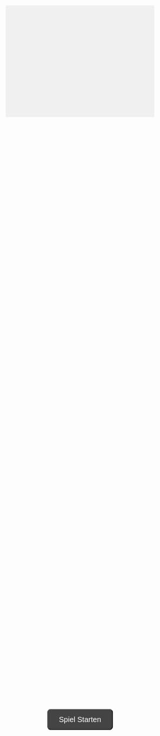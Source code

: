 <!DOCTYPE html>
<html lang="de">
<head>
    <meta charset="UTF-8">
    <meta name="viewport" content="width=device-width, initial-scale=1.0">
    <title>Rennspiel</title>
    <style>
        * {
            margin: 0;
            padding: 0;
            box-sizing: border-box;
        }
        body, html {
            height: 100%;
            font-family: Arial, sans-serif;
        }
        #gameCanvas {
            background-color: #f0f0f0;
            display: block;
            margin: 0 auto;
            position: relative;
        }
        #startButton {
            position: absolute;
            top: 50%;
            left: 50%;
            transform: translate(-50%, -50%);
            padding: 15px 30px;
            font-size: 20px;
            background-color: #444;
            color: white;
            border-radius: 10px;
            cursor: pointer;
        }
        #scoreBoard {
            position: absolute;
            top: 10px;
            left: 50%;
            transform: translateX(-50%);
            font-size: 24px;
            color: white;
            text-shadow: 2px 2px 5px rgba(0, 0, 0, 0.5);
        }
        .btn-control {
            position: absolute;
            background-color: rgba(0, 0, 0, 0.5);
            color: white;
            font-size: 30px;
            padding: 10px;
            border-radius: 50%;
            cursor: pointer;
        }
        .left-btn {
            left: 10px;
            top: 50%;
            transform: translateY(-50%);
        }
        .right-btn {
            right: 10px;
            top: 50%;
            transform: translateY(-50%);
        }
        .up-btn {
            top: 10px;
            left: 50%;
            transform: translateX(-50%);
        }
        .down-btn {
            bottom: 10px;
            left: 50%;
            transform: translateX(-50%);
        }
    </style>
</head>
<body>

<canvas id="gameCanvas" width="800" height="600"></canvas>
<button id="startButton">Spiel Starten</button>

<script>
    const canvas = document.getElementById("gameCanvas");
    const ctx = canvas.getContext("2d");

    let isGameRunning = false;
    let score = 0;
    let highscore = 0;
    let carX = canvas.width / 2 - 25;
    let carY = canvas.height - 100;
    let carSpeed = 5;
    let obstacles = [];
    let gameOver = false;

    // Auto Design
    const car = {
        width: 50,
        height: 70,
        color: "blue",
    };

    // Hindernisse
    class Obstacle {
        constructor(x, y, width, height, color) {
            this.x = x;
            this.y = y;
            this.width = width;
            this.height = height;
            this.color = color;
        }

        draw() {
            ctx.fillStyle = this.color;
            ctx.fillRect(this.x, this.y, this.width, this.height);
        }

        move() {
            this.y += 3;
        }
    }

    // Hindernisse erstellen
    function generateObstacle() {
        const obstacleWidth = Math.random() * 100 + 30;
        const obstacleHeight = 30;
        const x = Math.random() * (canvas.width - obstacleWidth);
        const y = -obstacleHeight;
        const color = "red";  // Rechteckige Hindernisse sollen rot sein
        const obstacle = new Obstacle(x, y, obstacleWidth, obstacleHeight, color);
        obstacles.push(obstacle);
    }

    // Score Anzeigen
    function updateScoreBoard() {
        ctx.fillStyle = "white";
        ctx.font = "24px Arial";
        ctx.fillText(`Score: ${score}`, canvas.width / 2 - 60, 30);
        ctx.fillText(`Highscore: ${highscore}`, canvas.width - 200, 30);
    }

    // Auto Zeichnen
    function drawCar() {
        ctx.fillStyle = car.color;
        ctx.fillRect(carX, carY, car.width, car.height);
    }

    // Kollisionsabfrage
    function checkCollision() {
        for (let i = 0; i < obstacles.length; i++) {
            if (
                carX < obstacles[i].x + obstacles[i].width &&
                carX + car.width > obstacles[i].x &&
                carY < obstacles[i].y + obstacles[i].height &&
                carY + car.height > obstacles[i].y
            ) {
                gameOver = true;
                if (score > highscore) highscore = score;
            }
        }
    }

    // Spiel Starten
    function startGame() {
        isGameRunning = true;
        score = 0;
        gameOver = false;
        carX = canvas.width / 2 - 25;
        carY = canvas.height - 100;
        obstacles = [];
        document.getElementById("startButton").style.display = "none";
        requestAnimationFrame(gameLoop);
    }

    // Haupt-Schleife
    function gameLoop() {
        if (!gameOver) {
            ctx.clearRect(0, 0, canvas.width, canvas.height);
            drawCar();
            updateScoreBoard();

            if (Math.random() < 0.02) {
                generateObstacle();
            }

            obstacles.forEach(obstacle => {
                obstacle.move();
                obstacle.draw();
            });

            checkCollision();

            if (!gameOver) {
                score++;
                requestAnimationFrame(gameLoop);
            } else {
                ctx.fillStyle = "rgba(0, 0, 0, 0.7)";
                ctx.fillRect(0, canvas.height / 2 - 50, canvas.width, 100);
                ctx.fillStyle = "white";
                ctx.font = "48px Arial";
                ctx.fillText("Game Over", canvas.width / 2 - 150, canvas.height / 2);
            }
        }
    }

    // Steuerung per Tastatur
    document.addEventListener("keydown", (event) => {
        if (event.key === "ArrowLeft" && carX > 0) {
            carX -= carSpeed;
        }
        if (event.key === "ArrowRight" && carX + car.width < canvas.width) {
            carX += carSpeed;
        }
        if (event.key === "ArrowUp" && carY > 0) {
            carY -= carSpeed;
        }
        if (event.key === "ArrowDown" && carY + car.height < canvas.height) {
            carY += carSpeed;
        }
    });

    // Steuerung per Buttons
    document.getElementById("startButton").addEventListener("click", startGame);

    // Weitere Hindernisarten hinzufügen
    class CircleObstacle {
        constructor(x, y, radius, color) {
            this.x = x;
            this.y = y;
            this.radius = radius;
            this.color = color;
        }

        draw() {
            ctx.fillStyle = this.color;
            ctx.beginPath();
            ctx.arc(this.x, this.y, this.radius, 0, Math.PI * 2);
            ctx.fill();
        }

        move() {
            this.y += 3;
        }
    }

    // Kreishindernisse erstellen
    function generateCircleObstacle() {
        const radius = Math.random() * 25 + 25;
        const x = Math.random() * (canvas.width - radius * 2) + radius;
        const y = -radius * 2;
        const color = "green";  // Kreis hindernisse werden grün sein
        const circleObstacle = new CircleObstacle(x, y, radius, color);
        obstacles.push(circleObstacle);
    }

    // Bewegungen auf Touch-Screen
    function handleTouchMove(event) {
        if (event.touches.length === 1) {
            const touch = event.touches[0];
            const touchX = touch.clientX;
            if (touchX > canvas.width / 2) {
                if (carX + car.width < canvas.width) carX += carSpeed;
            } else {
                if (carX > 0) carX -= carSpeed;
            }
        }
    }

    canvas.addEventListener("touchmove", handleTouchMove, false);

    // Power-Up: grünes Herz
    class HeartPowerUp {
        constructor(x, y) {
            this.x = x;
            this.y = y;
            this.size = 25;
            this.color = "green";
        }

        draw() {
            ctx.fillStyle = this.color;
            ctx.beginPath();
            ctx.moveTo(this.x, this.y);
            ctx.bezierCurveTo(this.x - this.size / 2, this.y - this.size / 2, this.x - this.size, this.y + this.size / 2, this.x, this.y + this.size);
            ctx.bezierCurveTo(this.x + this.size, this.y + this.size / 2, this.x + this.size / 2, this.y - this.size / 2, this.x, this.y);
            ctx.fill();
        }

        move() {
            this.y += 3;
        }
    }

    // Power-Up generieren
    function generateHeartPowerUp() {
        const x = Math.random() * (canvas.width - 50);
        const y = -30;
        const heart = new HeartPowerUp(x, y);
        powerUps.push(heart);
    }

    // Leben und Power-Up-Kollisionsprüfung
    let powerUps = [];
    let lives = 3;

    function checkPowerUpCollision() {
        for (let i = 0; i < powerUps.length; i++) {
            if (
                carX < powerUps[i].x + powerUps[i].size &&
                carX + car.width > powerUps[i].x &&
                carY < powerUps[i].y + powerUps[i].size &&
                carY + car.height > powerUps[i].y
            ) {
                lives++;
                powerUps.splice(i, 1);
            }
        }
    }

    // Spielsteuerung und Hindernisse regelmäßig erzeugen
    function generateEntities() {
        if (Math.random() < 0.03) {
            generateObstacle();
        }

        if (Math.random() < 0.015) {
            generateCircleObstacle();
        }

        if (Math.random() < 0.02) {
            generateHeartPowerUp();
        }
    }

    // Überprüfung der Lebensanzahl
    function updateLives() {
        if (lives <= 0) {
            gameOver = true;
        }
    }

    // Haupt-Game-Loop anpassen
    function gameLoop() {
        if (!gameOver) {
            ctx.clearRect(0, 0, canvas.width, canvas.height);
            drawCar();
            updateScoreBoard();
            updateLives();

            generateEntities();

            // Bewegungen von Hindernissen und Power-Ups
            obstacles.forEach(obstacle => {
                obstacle.move();
                obstacle.draw();
            });

            powerUps.forEach(powerUp => {
                powerUp.move();
                powerUp.draw();
            });

            checkCollision();
            checkPowerUpCollision();

            score++;
            requestAnimationFrame(gameLoop);
        } else {
            ctx.fillStyle = "rgba(0, 0, 0, 0.7)";
            ctx.fillRect(0, canvas.height / 2 - 50, canvas.width, 100);
            ctx.fillStyle = "white";
            ctx.font = "48px Arial";
            ctx.fillText("Game Over", canvas.width / 2 - 150, canvas.height / 2);
        }
    }

    // Touchscreen Steuerung
    function touchControls() {
        const leftBtn = document.createElement("button");
        leftBtn.classList.add("btn-control", "left-btn");
        leftBtn.textContent = "<";
        leftBtn.addEventListener("click", () => {
            if (carX > 0) carX -= carSpeed;
        });
        document.body.appendChild(leftBtn);

        const rightBtn = document.createElement("button");
        rightBtn.classList.add("btn-control", "right-btn");
        rightBtn.textContent = ">";
        rightBtn.addEventListener("click", () => {
            if (carX + car.width < canvas.width) carX += carSpeed;
        });
        document.body.appendChild(rightBtn);

        const upBtn = document.createElement("button");
        upBtn.classList.add("btn-control", "up-btn");
        upBtn.textContent = "^";
        upBtn.addEventListener("click", () => {
            if (carY > 0) carY -= carSpeed;
        });
        document.body.appendChild(upBtn);

        const downBtn = document.createElement("button");
        downBtn.classList.add("btn-control", "down-btn");
        downBtn.textContent = "v";
        downBtn.addEventListener("click", () => {
            if (carY + car.height < canvas.height) carY += carSpeed;
        });
        document.body.appendChild(downBtn);
    }

    // Spiel Starten (neue Version)
    document.getElementById("startButton").addEventListener("click", startGame);

    // Funktionen aufrufen
    touchControls();

    // Hinzufügen eines besseren Designs für das Auto
    class Car {
        constructor(x, y) {
            this.x = x;
            this.y = y;
            this.width = 50;
            this.height = 90;
            this.color = "#FF6347";  // Auto ist jetzt Tomatenrot
        }

        draw() {
            ctx.fillStyle = this.color;
            ctx.fillRect(this.x, this.y, this.width, this.height);
            // Reifen darstellen
            ctx.fillStyle = "black";
            const tireRadius = 12;
            // Reifen 1
            ctx.beginPath();
            ctx.arc(this.x + 15, this.y + this.height, tireRadius, 0, Math.PI * 2);
            ctx.fill();
            // Reifen 2
            ctx.beginPath();
            ctx.arc(this.x + this.width - 15, this.y + this.height, tireRadius, 0, Math.PI * 2);
            ctx.fill();
            // Felge des Reifens
            ctx.fillStyle = "darkgray";
            const rimRadius = tireRadius - 3;
            ctx.beginPath();
            ctx.arc(this.x + 15, this.y + this.height, rimRadius, 0, Math.PI * 2);
            ctx.fill();
            ctx.beginPath();
            ctx.arc(this.x + this.width - 15, this.y + this.height, rimRadius, 0, Math.PI * 2);
            ctx.fill();
        }
    }

    // Auto erstellen
    let car = new Car(canvas.width / 2 - 25, canvas.height - 120);
    
    // Funktion zum Bewegen des Autos
    function moveCar() {
        document.addEventListener("keydown", function (e) {
            if (e.key === "ArrowLeft" && car.x > 0) {
                car.x -= 10;
            }
            if (e.key === "ArrowRight" && car.x + car.width < canvas.width) {
                car.x += 10;
            }
            if (e.key === "ArrowUp" && car.y > 0) {
                car.y -= 10;
            }
            if (e.key === "ArrowDown" && car.y + car.height < canvas.height) {
                car.y += 10;
            }
        });
    }

    moveCar();

    // Spielpausierung und Fortsetzung
    let gamePaused = false;

    // Pause/Resume Button
    function togglePause() {
        gamePaused = !gamePaused;
        if (gamePaused) {
            ctx.fillStyle = "rgba(0, 0, 0, 0.5)";
            ctx.fillRect(0, 0, canvas.width, canvas.height);
            ctx.fillStyle = "white";
            ctx.font = "50px Arial";
            ctx.fillText("PAUSED", canvas.width / 2 - 130, canvas.height / 2);
        } else {
            gameLoop();
        }
    }

    document.getElementById("pauseButton").addEventListener("click", togglePause);

    // Fortschrittliche Level
    let level = 1;
    function increaseLevel() {
        if (score > level * 100) {
            level++;
            obstacleSpeed += 0.5;
            powerUpSpeed += 0.5;
        }
    }

    // Levelanzeige
    function displayLevel() {
        ctx.fillStyle = "white";
        ctx.font = "30px Arial";
        ctx.fillText("Level: " + level, 20, 50);
    }

    // Hindernisgeschwindigkeit und Power-Up-Geschwindigkeit erhöhen
    let obstacleSpeed = 3;
    let powerUpSpeed = 3;

    // Verbesserung der Collision Detection
    function checkCollision() {
        obstacles.forEach(obstacle => {
            if (
                car.x < obstacle.x + obstacle.width &&
                car.x + car.width > obstacle.x &&
                car.y < obstacle.y + obstacle.height &&
                car.y + car.height > obstacle.y
            ) {
                lives--;
                obstacles.splice(obstacles.indexOf(obstacle), 1);
                if (lives <= 0) {
                    gameOver = true;
                }
            }
        });
    }

    // Steuerung mit mehr Präzision für Touchscreen
    function handleTouchControl(event) {
        const touch = event.touches[0];
        if (touch.clientX < canvas.width / 2 && car.x > 0) {
            car.x -= carSpeed;
        } else if (touch.clientX > canvas.width / 2 && car.x + car.width < canvas.width) {
            car.x += carSpeed;
        }
    }

    canvas.addEventListener("touchmove", handleTouchControl);

    // Überprüfung von Power-Up-Kollisionen
    function checkPowerUpCollision() {
        for (let i = 0; i < powerUps.length; i++) {
            if (
                car.x < powerUps[i].x + powerUps[i].size &&
                car.x + car.width > powerUps[i].x &&
                car.y < powerUps[i].y + powerUps[i].size &&
                car.y + car.height > powerUps[i].y
            ) {
                lives++;
                powerUps.splice(i, 1);
            }
        }
    }

    // Gesamtbildschirm anpassen
    function adjustCanvasSize() {
        canvas.width = window.innerWidth;
        canvas.height = window.innerHeight;
        car.x = canvas.width / 2 - 25;
        car.y = canvas.height - 120;
    }

    window.addEventListener("resize", adjustCanvasSize);

    // Starten des Spiels
    function startGame() {
        gameOver = false;
        score = 0;
        lives = 3;
        level = 1;
        car = new Car(canvas.width / 2 - 25, canvas.height - 120);
        obstacles = [];
        powerUps = [];
        gameLoop();
    }

    // Spiel starten, wenn Button gedrückt wird
    document.getElementById("startButton").addEventListener("click", startGame);

    // Hinzufügen von Pausen- und Neustartfunktionalität
    function restartGame() {
        score = 0;
        lives = 3;
        obstacles = [];
        powerUps = [];
        gameOver = false;
        level = 1;
        car = new Car(canvas.width / 2 - 25, canvas.height - 120);
        gameLoop();
    }

    // Neustartbutton
    document.getElementById("restartButton").addEventListener("click", restartGame);

    // Erweiterte Funktionen für das Spiel

// Funktion zur zufälligen Generierung von Hindernissen
function generateObstacle() {
    let obstacleType = Math.random() < 0.8 ? "rectangle" : "circle"; // 80% Rechtecke, 20% Kreise
    let xPos = Math.random() * canvas.width;
    let yPos = -50;
    let width = Math.random() * 100 + 50; // Breite zwischen 50 und 150
    let height = Math.random() * 50 + 30; // Höhe zwischen 30 und 80
    let speed = obstacleSpeed + level * 0.5;

    if (obstacleType === "rectangle") {
        obstacles.push({
            type: "rectangle",
            x: xPos,
            y: yPos,
            width: width,
            height: height,
            speed: speed,
            color: "grey",
            draw: function () {
                ctx.fillStyle = this.color;
                ctx.fillRect(this.x, this.y, this.width, this.height);
            }
        });
    } else {
        obstacles.push({
            type: "circle",
            x: xPos,
            y: yPos,
            radius: Math.random() * 20 + 30, // Radius zwischen 30 und 50
            speed: speed,
            color: "black",
            draw: function () {
                ctx.fillStyle = this.color;
                ctx.beginPath();
                ctx.arc(this.x, this.y, this.radius, 0, Math.PI * 2);
                ctx.fill();
            }
        });
    }
}

// Funktion, um Power-Ups zu erzeugen
function generatePowerUp() {
    let xPos = Math.random() * canvas.width;
    let yPos = -30;
    powerUps.push({
        x: xPos,
        y: yPos,
        size: 20,
        color: "green",
        draw: function () {
            ctx.fillStyle = this.color;
            ctx.beginPath();
            ctx.arc(this.x, this.y, this.size, 0, Math.PI * 2);
            ctx.fill();
        }
    });
}

// Generiere Hindernisse und Power-Ups in regelmäßigen Abständen
function generateItems() {
    if (Math.random() < 0.05) {
        generateObstacle();
    }
    if (Math.random() < 0.02) {
        generatePowerUp();
    }
}

// Funktion, die Hindernisse bewegen lässt
function moveObstacles() {
    obstacles.forEach(function (obstacle) {
        obstacle.y += obstacle.speed;
        if (obstacle.y > canvas.height) {
            obstacles.splice(obstacles.indexOf(obstacle), 1);
        }
    });
}

// Funktion, die Power-Ups bewegen lässt
function movePowerUps() {
    powerUps.forEach(function (powerUp) {
        powerUp.y += powerUpSpeed;
        if (powerUp.y > canvas.height) {
            powerUps.splice(powerUps.indexOf(powerUp), 1);
        }
    });
}

// Erweitern der Collision Detection für Hindernisse
function detectCollisions() {
    obstacles.forEach(function (obstacle) {
        if (obstacle.type === "rectangle") {
            if (
                car.x < obstacle.x + obstacle.width &&
                car.x + car.width > obstacle.x &&
                car.y < obstacle.y + obstacle.height &&
                car.y + car.height > obstacle.y
            ) {
                lives--;
                obstacles.splice(obstacles.indexOf(obstacle), 1);
                if (lives <= 0) {
                    gameOver = true;
                }
            }
        } else {
            const dist = Math.sqrt(
                Math.pow(car.x + car.width / 2 - obstacle.x, 2) +
                Math.pow(car.y + car.height / 2 - obstacle.y, 2)
            );
            if (dist < car.width / 2 + obstacle.radius) {
                lives--;
                obstacles.splice(obstacles.indexOf(obstacle), 1);
                if (lives <= 0) {
                    gameOver = true;
                }
            }
        }
    });
}

// Update-Funktion, um alle Objekte und den Hintergrund zu zeichnen
function updateGame() {
    if (gameOver) {
        showGameOver();
        return;
    }

    ctx.clearRect(0, 0, canvas.width, canvas.height);
    car.draw();

    generateItems();
    moveObstacles();
    movePowerUps();
    detectCollisions();

    obstacles.forEach(function (obstacle) {
        obstacle.draw();
    });

    powerUps.forEach(function (powerUp) {
        powerUp.draw();
    });

    displayLevel();
    displayScore();
    displayLives();

    increaseLevel();

    requestAnimationFrame(updateGame);
}

// Spielende anzeigen
function showGameOver() {
    ctx.fillStyle = "rgba(0, 0, 0, 0.7)";
    ctx.fillRect(0, 0, canvas.width, canvas.height);
    ctx.fillStyle = "white";
    ctx.font = "50px Arial";
    ctx.fillText("Game Over", canvas.width / 2 - 150, canvas.height / 2);
    ctx.font = "30px Arial";
    ctx.fillText("Score: " + score, canvas.width / 2 - 75, canvas.height / 2 + 50);
    ctx.fillText("Highscore: " + highscore, canvas.width / 2 - 100, canvas.height / 2 + 100);
    ctx.fillText("Press 'R' to Restart", canvas.width / 2 - 150, canvas.height / 2 + 150);
}

// Highscore aktualisieren
function updateHighscore() {
    if (score > highscore) {
        highscore = score;
    }
}

// Restart-Option beim Spielende
document.addEventListener("keydown", function (e) {
    if (e.key === "r" && gameOver) {
        restartGame();
    }
});

// Restart-Funktion
function restartGame() {
    score = 0;
    lives = 3;
    level = 1;
    obstacles = [];
    powerUps = [];
    gameOver = false;
    car = new Car(canvas.width / 2 - 25, canvas.height - 120);
    updateGame();
}

// Spiel starten, wenn der Start-Button gedrückt wird
document.getElementById("startButton").addEventListener("click", startGame);

// Fünfter Teil des Spiels: Verbesserung der Steuerung, UI-Elemente und Anpassungen

// Auto Design verbessern: jetzt visuell ansprechender
function drawCar() {
    ctx.fillStyle = "blue"; // Auto in Blau
    ctx.fillRect(car.x, car.y, car.width, car.height); // Zeichnet das Auto als Rechteck

    // Auto Details
    ctx.fillStyle = "black"; // Reifenfarbe
    ctx.beginPath();
    ctx.arc(car.x + 15, car.y + car.height - 5, 10, 0, Math.PI * 2);
    ctx.fill();
    ctx.beginPath();
    ctx.arc(car.x + car.width - 15, car.y + car.height - 5, 10, 0, Math.PI * 2);
    ctx.fill();
}

// Touchscreen-Steuerung: Vergrößerte Buttons für Touchscreen
function drawTouchControls() {
    ctx.fillStyle = "rgba(0, 0, 0, 0.6)";
    ctx.beginPath();
    ctx.arc(50, canvas.height - 50, 40, 0, Math.PI * 2); // Links
    ctx.fill();

    ctx.beginPath();
    ctx.arc(canvas.width - 50, canvas.height - 50, 40, 0, Math.PI * 2); // Rechts
    ctx.fill();

    // Steuerung Pfeile
    ctx.fillStyle = "white";
    ctx.font = "30px Arial";
    ctx.fillText("<", 35, canvas.height - 50); // Links Pfeil
    ctx.fillText(">", canvas.width - 55, canvas.height - 50); // Rechts Pfeil
}

// Event Listener für Touch-Steuerung
canvas.addEventListener("touchstart", function (e) {
    let touchX = e.touches[0].clientX;
    let touchY = e.touches[0].clientY;

    if (touchX < canvas.width / 2) {
        car.x -= car.speed; // Links bewegen
    } else {
        car.x += car.speed; // Rechts bewegen
    }
});

// Funktion zur Steuerung via Pfeiltasten
document.addEventListener("keydown", function (e) {
    if (e.key === "ArrowLeft") {
        car.x -= car.speed; // Links bewegen
    } else if (e.key === "ArrowRight") {
        car.x += car.speed; // Rechts bewegen
    }
});

// Levelanpassung
function increaseLevel() {
    if (score > level * 100) { // Jeder Level-Up nach 100 Punkten
        level++;
        obstacleSpeed += 0.5; // Hindernisse werden schneller
        powerUpSpeed += 0.2; // Power-Ups werden schneller
    }
}

// Score und Leben Anzeigen
function displayScore() {
    ctx.fillStyle = "white";
    ctx.font = "30px Arial";
    ctx.fillText("Score: " + score, canvas.width / 2 - 50, 50);
}

function displayLives() {
    ctx.fillStyle = "white";
    ctx.font = "30px Arial";
    ctx.fillText("Lives: " + lives, 20, 50);
}

// Highscore Anzeige
function displayHighscore() {
    ctx.fillStyle = "white";
    ctx.font = "30px Arial";
    ctx.fillText("Highscore: " + highscore, canvas.width - 180, 50);
}

// Background Design
function drawBackground() {
    ctx.fillStyle = "#D3D3D3"; // Hellgrau als Hintergrundfarbe
    ctx.fillRect(0, 0, canvas.width, canvas.height);
}

// Funktionen zur visuellen Darstellung von Buttons und deren Funktionen
function drawUI() {
    // Start-Button und Position
    const startButton = document.getElementById("startButton");
    startButton.style.display = "block"; // Anzeige des Start-Buttons

    startButton.style.position = "absolute";
    startButton.style.top = canvas.height / 2 + "px"; // In der Mitte vertikal
    startButton.style.left = canvas.width / 2 - startButton.offsetWidth / 2 + "px"; // In der Mitte horizontal

    // Lautsprecher Button - Musiksteuerung
    const soundButton = document.getElementById("soundButton");
    soundButton.style.position = "absolute";
    soundButton.style.top = "20px";
    soundButton.style.right = "20px";
}

// Lautsprecher-Button für Musiksteuerung
function toggleMusic() {
    let soundButton = document.getElementById("soundButton");
    if (soundButton.classList.contains("muted")) {
        soundButton.classList.remove("muted");
        // Hier könnte Musik starten
    } else {
        soundButton.classList.add("muted");
        // Hier könnte Musik pausieren
    }
}

// Startspiel starten und UI einblenden
function startGame() {
    // Hides the start button
    document.getElementById("startButton").style.display = "none";
    // Initializes the game loop
    updateGame();
}

// Reset-Funktion für das Spiel
function resetGame() {
    score = 0;
    lives = 3;
    level = 1;
    obstacles = [];
    powerUps = [];
    gameOver = false;
    car = new Car(canvas.width / 2 - 25, canvas.height - 120);
    updateGame();
}

// Speichern des Highscores
function saveHighscore() {
    if (score > highscore) {
        highscore = score;
    }
}

// Initialisieren der Game-Elemente und UI
function initGame() {
    canvas.width = window.innerWidth;
    canvas.height = window.innerHeight;

    // Auto initialisieren
    car = new Car(canvas.width / 2 - 25, canvas.height - 120);
    obstacles = [];
    powerUps = [];

    // Start-Button Setup
    drawUI();
    displayScore();
    displayLives();
    displayHighscore();
}

// Initialisierung bei Spielbeginn
initGame();


// Sechster Teil des Spiels: Hindernis-Generierung und Power-Ups

// Funktion zur Erzeugung der Hindernisse
function generateObstacles() {
    if (Math.random() < 0.02 + level * 0.01) { // Je höher das Level, desto häufiger erscheinen Hindernisse
        let width = Math.random() < 0.7 ? 50 : 100; // 70% Wahrscheinlichkeit für schmale Hindernisse, 30% für breitere
        let x = Math.random() * (canvas.width - width); // Zufällige Position entlang der X-Achse
        let y = -50; // Beginn oberhalb des Canvas
        let height = Math.random() * 50 + 50; // Hindernishöhe zufällig zwischen 50 und 100

        let obstacle = {
            x: x,
            y: y,
            width: width,
            height: height,
            color: "rgba(255, 0, 0, 0.8)" // Hindernisse in Rot
        };

        obstacles.push(obstacle); // Hindernis zur Liste hinzufügen
    }
}

// Funktion zur Erzeugung von Power-Ups
function generatePowerUps() {
    if (Math.random() < 0.01) { // Power-Ups erscheinen mit geringer Wahrscheinlichkeit
        let x = Math.random() * (canvas.width - 50); // Zufällige Position
        let y = -50; // Beginn oberhalb des Canvas
        let type = Math.random() < 0.5 ? "heart" : "boost"; // Herz für Leben oder Boost für Geschwindigkeit

        let powerUp = {
            x: x,
            y: y,
            type: type,
            width: 30,
            height: 30
        };

        powerUps.push(powerUp); // Power-Up zur Liste hinzufügen
    }
}

// Funktion zur Bewegung der Hindernisse und Power-Ups
function moveObstaclesAndPowerUps() {
    for (let i = 0; i < obstacles.length; i++) {
        obstacles[i].y += obstacleSpeed; // Hindernisse bewegen sich nach unten
        if (obstacles[i].y > canvas.height) {
            obstacles.splice(i, 1); // Entfernen, wenn das Hindernis den Bildschirm verlässt
            i--;
        }
    }

    for (let i = 0; i < powerUps.length; i++) {
        powerUps[i].y += powerUpSpeed; // Power-Ups bewegen sich nach unten
        if (powerUps[i].y > canvas.height) {
            powerUps.splice(i, 1); // Entfernen, wenn das Power-Up den Bildschirm verlässt
            i--;
        }
    }
}

// Funktion zum Zeichnen der Hindernisse
function drawObstacles() {
    for (let i = 0; i < obstacles.length; i++) {
        ctx.fillStyle = obstacles[i].color;
        ctx.fillRect(obstacles[i].x, obstacles[i].y, obstacles[i].width, obstacles[i].height); // Hindernis zeichnen
    }
}

// Funktion zum Zeichnen der Power-Ups
function drawPowerUps() {
    for (let i = 0; i < powerUps.length; i++) {
        if (powerUps[i].type === "heart") {
            // Grünes Herz für Leben
            ctx.fillStyle = "green";
            ctx.beginPath();
            ctx.moveTo(powerUps[i].x, powerUps[i].y);
            ctx.arcTo(powerUps[i].x + 15, powerUps[i].y - 15, powerUps[i].x + 30, powerUps[i].y, 10);
            ctx.arcTo(powerUps[i].x + 45, powerUps[i].y + 15, powerUps[i].x + 30, powerUps[i].y + 45, 10);
            ctx.arcTo(powerUps[i].x + 15, powerUps[i].y + 30, powerUps[i].x, powerUps[i].y + 15, 10);
            ctx.arcTo(powerUps[i].x - 15, powerUps[i].y + 15, powerUps[i].x - 15, powerUps[i].y, 10);
            ctx.closePath();
            ctx.fill();
        } else if (powerUps[i].type === "boost") {
            // Blaues Power-Up für Boost
            ctx.fillStyle = "blue";
            ctx.beginPath();
            ctx.arc(powerUps[i].x + 15, powerUps[i].y + 15, 15, 0, Math.PI * 2);
            ctx.fill();
        }
    }
}

// Kollisionserkennung für Hindernisse und Power-Ups
function checkCollisions() {
    // Kollision mit Hindernissen
    for (let i = 0; i < obstacles.length; i++) {
        if (
            car.x < obstacles[i].x + obstacles[i].width &&
            car.x + car.width > obstacles[i].x &&
            car.y < obstacles[i].y + obstacles[i].height &&
            car.y + car.height > obstacles[i].y
        ) {
            // Kollision erkannt: Auto verliert ein Leben
            lives--;
            obstacles.splice(i, 1); // Hindernis entfernen
            i--;
            if (lives <= 0) {
                gameOver = true; // Spiel beendet, wenn keine Leben mehr vorhanden sind
            }
        }
    }

    // Kollision mit Power-Ups
    for (let i = 0; i < powerUps.length; i++) {
        if (
            car.x < powerUps[i].x + powerUps[i].width &&
            car.x + car.width > powerUps[i].x &&
            car.y < powerUps[i].y + powerUps[i].height &&
            car.y + car.height > powerUps[i].y
        ) {
            if (powerUps[i].type === "heart") {
                // Herz - Auto erhält ein Leben
                lives++;
            } else if (powerUps[i].type === "boost") {
                // Boost - Temporäre Geschwindigkeitserhöhung
                car.speed += 1;
            }
            powerUps.splice(i, 1); // Power-Up entfernen
            i--;
        }
    }
}

// Siebter Teil des Spiels: Game Over, Restart und Score-Handling

// Funktion zum Starten des Spiels
function startGame() {
    if (gameOver) {
        resetGame();
    }
    gameOver = false;
    level = 1;
    lives = 3;
    score = 0;
    speed = 2;
    car.x = canvas.width / 2 - 25; // Reset Position des Autos
    car.y = canvas.height - 100;
    obstacles = [];
    powerUps = [];
    gameLoop(); // Starte die Spielschleife
}

// Funktion zum Zurücksetzen des Spiels
function resetGame() {
    obstacles = [];
    powerUps = [];
    lives = 3;
    score = 0;
    level = 1;
    car.x = canvas.width / 2 - 25; // Position zurücksetzen
    car.y = canvas.height - 100;
    gameOver = false;
}

// Funktion zur Anzeige von Text (Score, Level, Leben, Game Over)
function displayText() {
    ctx.font = "24px Arial";
    ctx.fillStyle = "white";

    // Score und Level anzeigen
    ctx.fillText("Score: " + score, canvas.width / 2 - 50, 30);
    ctx.fillText("Level: " + level, canvas.width / 2 - 50, 60);

    // Leben anzeigen
    ctx.fillText("Lives: " + lives, 10, 30);

    // Highscore anzeigen (oben rechts)
    ctx.fillText("Highscore: " + highscore, canvas.width - 150, 30);

    // Game Over anzeigen
    if (gameOver) {
        ctx.fillText("GAME OVER", canvas.width / 2 - 80, canvas.height / 2);
        ctx.fillText("Press ENTER to Restart", canvas.width / 2 - 130, canvas.height / 2 + 40);
    }
}

// Funktion zum Aktualisieren des Spiels
function update() {
    // Hindernisse und Power-Ups generieren
    generateObstacles();
    generatePowerUps();

    // Bewegungen und Kollisionen
    moveObstaclesAndPowerUps();
    checkCollisions();

    // Wenn der Spieler das Ziel erreicht hat, steige auf das nächste Level
    if (score >= level * 100) {
        level++;
        obstacleSpeed += 0.5; // Erhöht die Geschwindigkeit der Hindernisse
        powerUpSpeed += 0.5; // Erhöht die Geschwindigkeit der Power-Ups
    }

    // Spiel fortsetzen, wenn nicht Game Over
    if (!gameOver) {
        requestAnimationFrame(gameLoop); // Fortlaufende Spielschleife
    }
}

// Game Loop - Hauptspielschleife
function gameLoop() {
    ctx.clearRect(0, 0, canvas.width, canvas.height); // Bildschirm löschen
    update();
    displayText();
    drawCar();
    drawObstacles();
    drawPowerUps();
}

// Funktion zum Zeichnen des Autos
function drawCar() {
    ctx.fillStyle = "blue"; // Farbe des Autos
    ctx.fillRect(car.x, car.y, car.width, car.height); // Auto zeichnen
}

// Event Listener für die Tasteneingaben (Pfeiltasten)
document.addEventListener("keydown", function(event) {
    if (gameOver && event.key === "Enter") {
        startGame(); // Neustart bei Game Over
    }

    if (!gameOver) {
        if (event.key === "ArrowLeft") {
            car.x -= car.speed; // Auto nach links bewegen
        } else if (event.key === "ArrowRight") {
            car.x += car.speed; // Auto nach rechts bewegen
        }
    }
});

// Event Listener für Touchscreen-Steuerung
canvas.addEventListener("touchstart", function(event) {
    let touchX = event.touches[0].clientX;
    if (touchX < canvas.width / 2) {
        car.x -= car.speed; // Auto nach links bewegen
    } else {
        car.x += car.speed; // Auto nach rechts bewegen
    }
});

// Event Listener für den Startbutton (für Touchscreen)
document.getElementById("startButton").addEventListener("click", function() {
    startGame(); // Startet das Spiel bei Klick auf den Button
});

// Event Listener für die Lautstärkeregelung
document.getElementById("volumeButton").addEventListener("click", function() {
    toggleMusic(); // Musik ein- oder ausschalten
});

// Funktion zur Steuerung der Musik
function toggleMusic() {
    let music = document.getElementById("backgroundMusic");
    if (music.paused) {
        music.play(); // Musik starten
        document.getElementById("volumeButton").src = "images/loudspeaker.png"; // Lautsprecher anzeigen
    } else {
        music.pause(); // Musik stoppen
        document.getElementById("volumeButton").src = "images/muted_loudspeaker.png"; // Lautsprecher mit Strich anzeigen
    }
}

    // Achter Teil des Spiels: Power-Ups und Hindernisse

// Power-Up-Objekt erstellen
function PowerUp(x, y) {
    this.x = x;
    this.y = y;
    this.width = 20;
    this.height = 20;
    this.color = "green"; // Farbe für Power-Ups (kann geändert werden)
    this.type = "heart"; // Art des Power-Ups (z.B. "heart" für Leben)
    this.isCollected = false;
}

// Hindernis-Objekt erstellen
function Obstacle(x, y, width, height, color) {
    this.x = x;
    this.y = y;
    this.width = width;
    this.height = height;
    this.color = color; // Farbe des Hindernisses (abhängig von Level)
    this.isPassed = false; // Um zu erkennen, ob das Hindernis bereits passiert wurde
}

// Power-Up erstellen und in das Array einfügen
function generatePowerUps() {
    if (Math.random() < 0.01 && !gameOver) {
        let x = Math.random() * (canvas.width - 40) + 20;
        let y = -20;
        let newPowerUp = new PowerUp(x, y);
        powerUps.push(newPowerUp);
    }
}

// Hindernis erstellen und in das Array einfügen
function generateObstacles() {
    if (Math.random() < 0.02 && !gameOver) {
        let x = Math.random() * (canvas.width - 40) + 20;
        let y = -20;
        let width = Math.random() * (60 + level * 5) + 40; // Hindernisse werden mit höherem Level breiter
        let height = 30;
        let color = getRandomColor(); // Hindernisfarbe variiert je nach Level
        let newObstacle = new Obstacle(x, y, width, height, color);
        obstacles.push(newObstacle);
    }
}

// Hindernisse und Power-Ups bewegen
function moveObstaclesAndPowerUps() {
    for (let i = 0; i < obstacles.length; i++) {
        let obs = obstacles[i];
        obs.y += speed + obstacleSpeed; // Geschwindigkeit der Hindernisse

        // Wenn das Hindernis den unteren Rand erreicht hat und das Auto noch nicht passiert hat
        if (obs.y > canvas.height) {
            obstacles.splice(i, 1); // Entferne das Hindernis
            i--;
        }
    }

    for (let i = 0; i < powerUps.length; i++) {
        let pUp = powerUps[i];
        pUp.y += speed + powerUpSpeed; // Geschwindigkeit der Power-Ups

        // Wenn das Power-Up den unteren Rand erreicht hat und noch nicht eingesammelt wurde
        if (pUp.y > canvas.height) {
            powerUps.splice(i, 1); // Entferne das Power-Up
            i--;
        }
    }
}

// Hindernisse zeichnen
function drawObstacles() {
    for (let i = 0; i < obstacles.length; i++) {
        let obs = obstacles[i];
        ctx.fillStyle = obs.color;
        ctx.fillRect(obs.x, obs.y, obs.width, obs.height);
    }
}

// Power-Ups zeichnen
function drawPowerUps() {
    for (let i = 0; i < powerUps.length; i++) {
        let pUp = powerUps[i];
        ctx.fillStyle = pUp.color;
        ctx.beginPath();
        ctx.arc(pUp.x + pUp.width / 2, pUp.y + pUp.height / 2, pUp.width / 2, 0, Math.PI * 2);
        ctx.fill();
    }
}

// Kollision zwischen Auto und Hindernissen prüfen
function checkCollisions() {
    // Kollision mit Hindernissen
    for (let i = 0; i < obstacles.length; i++) {
        let obs = obstacles[i];

        if (
            car.x < obs.x + obs.width &&
            car.x + car.width > obs.x &&
            car.y < obs.y + obs.height &&
            car.y + car.height > obs.y
        ) {
            // Kollision erkannt - Auto verliert Leben
            if (!obs.isPassed) {
                lives--;
                obs.isPassed = true; // Markiere das Hindernis als "vergangen", um wiederholte Kollisionen zu verhindern
                if (lives <= 0) {
                    gameOver = true; // Ende des Spiels
                }
            }
        }
    }

    // Kollision mit Power-Ups
    for (let i = 0; i < powerUps.length; i++) {
        let pUp = powerUps[i];

        if (
            car.x < pUp.x + pUp.width &&
            car.x + car.width > pUp.x &&
            car.y < pUp.y + pUp.height &&
            car.y + car.height > pUp.y
        ) {
            // Power-Up eingesammelt - Leben erhöhen
            if (!pUp.isCollected) {
                lives++;
                pUp.isCollected = true; // Markiere das Power-Up als "eingesammelt"
                powerUps.splice(i, 1); // Entferne das Power-Up
                i--;
            }
        }
    }

    // Wenn das Auto am unteren Rand ist, verhinderte es das Rausfahren
    if (car.y + car.height > canvas.height) {
        car.y = canvas.height - car.height;
    }
}

// Zufällige Hindernisfarbe generieren
function getRandomColor() {
    const colors = ["red", "orange", "yellow", "green", "blue", "purple", "pink"];
    return colors[Math.floor(Math.random() * colors.length)];
}

    // Neunter Teil des Spiels: Spielmechanik und Level-Management

// Level und Speed-Management
let level = 1;
let speed = 5; // Startgeschwindigkeit
let obstacleSpeed = 2; // Startgeschwindigkeit der Hindernisse
let powerUpSpeed = 1; // Startgeschwindigkeit der Power-Ups

// Level-Up: Steigert die Geschwindigkeit und die Schwierigkeit des Spiels
function levelUp() {
    level++;
    speed += 1;
    obstacleSpeed += 0.5;
    powerUpSpeed += 0.2;

    // Optional: Hindernisse können mehr Platz einnehmen, je nach Level
    if (level % 5 === 0) {
        increaseObstacleSize();
    }

    // Optional: Power-Ups können seltener erscheinen
    if (level % 3 === 0) {
        powerUpFrequencyDecrease();
    }

    console.log("Level " + level + " erreicht!");
}

// Erhöht die Größe der Hindernisse mit jedem Level
function increaseObstacleSize() {
    for (let i = 0; i < obstacles.length; i++) {
        obstacles[i].width += 10; // Erhöht die Breite der Hindernisse
    }
}

// Macht Power-Ups seltener je nach Level
function powerUpFrequencyDecrease() {
    if (Math.random() < 0.005) { // Chance für Power-Up-Spawn verringern
        let x = Math.random() * (canvas.width - 40) + 20;
        let y = -20;
        let newPowerUp = new PowerUp(x, y);
        powerUps.push(newPowerUp);
    }
}

// Spielende-Funktion
function gameOverScreen() {
    ctx.fillStyle = "rgba(0, 0, 0, 0.7)";
    ctx.fillRect(0, 0, canvas.width, canvas.height);
    ctx.font = "40px Arial";
    ctx.fillStyle = "white";
    ctx.fillText("Game Over!", canvas.width / 2 - 100, canvas.height / 2 - 50);
    ctx.font = "20px Arial";
    ctx.fillText("Score: " + score, canvas.width / 2 - 50, canvas.height / 2 + 10);
    ctx.fillText("Highscore: " + highScore, canvas.width / 2 - 80, canvas.height / 2 + 40);

    // Button zum Neustarten des Spiels
    drawRestartButton();
}

// Zeichnet den Neustart-Button
function drawRestartButton() {
    ctx.fillStyle = "blue";
    ctx.beginPath();
    ctx.arc(canvas.width / 2, canvas.height / 2 + 80, 50, 0, Math.PI * 2);
    ctx.fill();
    ctx.fillStyle = "white";
    ctx.font = "20px Arial";
    ctx.fillText("Restart", canvas.width / 2 - 35, canvas.height / 2 + 85);

    // Überprüfen, ob der Button angeklickt wurde
    canvas.addEventListener("click", function (event) {
        let dist = Math.sqrt(Math.pow(event.clientX - canvas.width / 2, 2) + Math.pow(event.clientY - canvas.height / 2 - 80, 2));
        if (dist < 50) {
            restartGame();
        }
    });
}

// Startet das Spiel neu
function restartGame() {
    // Reset Game Variablen
    score = 0;
    lives = 3;
    level = 1;
    speed = 5;
    obstacleSpeed = 2;
    powerUpSpeed = 1;
    powerUps = [];
    obstacles = [];
    gameOver = false;

    // Restart Game
    mainGameLoop();
}

// Spiel-Loop
function mainGameLoop() {
    if (gameOver) {
        gameOverScreen();
        return;
    }

    ctx.clearRect(0, 0, canvas.width, canvas.height); // Canvas löschen
    drawCar();
    moveCar();
    generateObstacles();
    generatePowerUps();
    moveObstaclesAndPowerUps();
    drawObstacles();
    drawPowerUps();
    checkCollisions();

    // Score und Level aktualisieren
    score++;
    if (score % 100 === 0) {
        levelUp(); // Level-Up nach jedem 100 Punkte
    }

    drawScoreAndLives();

    requestAnimationFrame(mainGameLoop); // Nächsten Frame anfordern
}

// Score und Leben anzeigen
function drawScoreAndLives() {
    ctx.fillStyle = "white";
    ctx.font = "20px Arial";
    ctx.fillText("Score: " + score, canvas.width / 2 - 50, 30);
    ctx.fillText("Lives: " + lives, 30, 30);

    // Highscore anzeigen
    if (score > highScore) {
        highScore = score;
    }
    ctx.fillText("Highscore: " + highScore, canvas.width - 150, 30);
}

// Initialisierung des Spiels
function initGame() {
    canvas.width = window.innerWidth;
    canvas.height = window.innerHeight;

    car = new Car(canvas.width / 2 - 25, canvas.height - 60); // Auto positionieren
    gameOver = false;
    score = 0;
    highScore = 0;
    lives = 3;
    obstacles = [];
    powerUps = [];

    mainGameLoop(); // Spiel starten
}

// Start des Spiels
initGame();

    // Zehnter Teil des Spiels: Animationen und grafische Verbesserungen

// Animiert das Auto mit einer einfacheren, flüssigen Bewegung
function drawCar() {
    ctx.fillStyle = "blue"; // Das Auto wird blau dargestellt
    ctx.beginPath();
    ctx.moveTo(car.x, car.y); // Startpunkt des Autos
    ctx.lineTo(car.x + 50, car.y); // Endpunkt des Autos (Rechteck)
    ctx.lineTo(car.x + 50, car.y + 40); // Breite und Höhe des Autos
    ctx.lineTo(car.x, car.y + 40); // Schließt das Rechteck
    ctx.closePath();
    ctx.fill();

    // Optional: Das Auto kann auch in einer anderen Farbe oder Form dargestellt werden
    ctx.strokeStyle = "black"; // Schwarze Umrandung des Autos
    ctx.lineWidth = 2;
    ctx.stroke();
}

// Hindernisse animieren und auf dem Bildschirm darstellen
function drawObstacles() {
    obstacles.forEach(function (obstacle) {
        ctx.fillStyle = obstacle.color;
        ctx.beginPath();
        ctx.moveTo(obstacle.x, obstacle.y);
        ctx.lineTo(obstacle.x + obstacle.width, obstacle.y);
        ctx.lineTo(obstacle.x + obstacle.width, obstacle.y + obstacle.height);
        ctx.lineTo(obstacle.x, obstacle.y + obstacle.height);
        ctx.closePath();
        ctx.fill();

        ctx.strokeStyle = "black";
        ctx.lineWidth = 2;
        ctx.stroke();
    });
}

// Hindernisse erzeugen und dem Array hinzufügen
function generateObstacles() {
    if (Math.random() < 0.02) { // Es gibt eine Chance, ein Hindernis zu generieren
        let x = Math.random() * (canvas.width - 40); // Zufällige x-Position für Hindernis
        let y = -30; // Das Hindernis startet außerhalb des Bildschirms
        let width = 50 + Math.random() * 100; // Die Breite des Hindernisses variiert
        let height = 30 + Math.random() * 30; // Die Höhe des Hindernisses variiert
        let color = "rgb(" + Math.floor(Math.random() * 255) + "," + Math.floor(Math.random() * 255) + "," + Math.floor(Math.random() * 255) + ")"; // Zufällige Farbe

        let newObstacle = new Obstacle(x, y, width, height, color);
        obstacles.push(newObstacle);
    }
}

// Power-Ups generieren und darstellen
function generatePowerUps() {
    if (Math.random() < 0.005) { // Chance für Power-Up-Spawn
        let x = Math.random() * (canvas.width - 40) + 20;
        let y = -20;
        let newPowerUp = new PowerUp(x, y);
        powerUps.push(newPowerUp);
    }
}

// Power-Up animieren und darstellen
function drawPowerUps() {
    powerUps.forEach(function (powerUp) {
        ctx.fillStyle = "green"; // Power-Up wird grün dargestellt
        ctx.beginPath();
        ctx.arc(powerUp.x, powerUp.y, 10, 0, Math.PI * 2); // Ein Kreis für das Power-Up
        ctx.closePath();
        ctx.fill();

        ctx.strokeStyle = "black";
        ctx.lineWidth = 1;
        ctx.stroke();
    });
}

// Animation von Power-Ups und Hindernissen bewegen
function moveObstaclesAndPowerUps() {
    obstacles.forEach(function (obstacle) {
        obstacle.y += obstacleSpeed; // Hindernisse bewegen sich nach unten
    });
    powerUps.forEach(function (powerUp) {
        powerUp.y += powerUpSpeed; // Power-Ups bewegen sich nach unten
    });
}

// Überprüft, ob das Auto mit einem Hindernis oder einem Power-Up kollidiert
function checkCollisions() {
    // Überprüfen, ob das Auto mit einem Hindernis kollidiert
    obstacles.forEach(function (obstacle, index) {
        if (car.x < obstacle.x + obstacle.width && car.x + 50 > obstacle.x &&
            car.y < obstacle.y + obstacle.height && car.y + 40 > obstacle.y) {
            // Kollision mit einem Hindernis
            lives--; // Leben verringern
            obstacles.splice(index, 1); // Hindernis entfernen
            if (lives <= 0) {
                gameOver = true; // Spiel beenden, wenn keine Leben mehr übrig sind
            }
        }
    });

    // Überprüfen, ob das Auto ein Power-Up eingesammelt hat
    powerUps.forEach(function (powerUp, index) {
        if (car.x < powerUp.x + 20 && car.x + 50 > powerUp.x &&
            car.y < powerUp.y + 20 && car.y + 40 > powerUp.y) {
            // Power-Up eingesammelt
            lives++; // Leben erhöhen
            powerUps.splice(index, 1); // Power-Up entfernen
        }
    });
}

// Hindernisse erstellen (Rechtecke und Reifen)
class Obstacle {
    constructor(x, y, width, height, color) {
        this.x = x;
        this.y = y;
        this.width = width;
        this.height = height;
        this.color = color;
    }
}

// Power-Up erstellen
class PowerUp {
    constructor(x, y) {
        this.x = x;
        this.y = y;
    }
}




</script>
</body>
</html>
